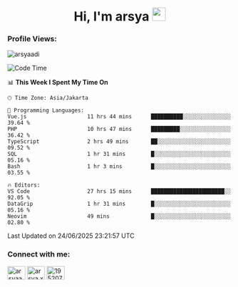 <h1 align="center">Hi, I'm arsya 
  <img src="https://media.giphy.com/media/hvRJCLFzcasrR4ia7z/giphy.gif" width="30px"/>
</h1>

<p align="left"> <h3>Profile Views:</h3> <img src="https://komarev.com/ghpvc/?username=arsyaadi&label=Profile%20views&color=0e75b6&style=flat" alt="arsyaadi" /> </p>

<!--START_SECTION:waka-->
![Code Time](http://img.shields.io/badge/Code%20Time-4%2C133%20hrs%209%20mins-blue)

📊 **This Week I Spent My Time On** 

```text
🕑︎ Time Zone: Asia/Jakarta

💬 Programming Languages: 
Vue.js                   11 hrs 44 mins      ██████████░░░░░░░░░░░░░░░   39.64 % 
PHP                      10 hrs 47 mins      █████████░░░░░░░░░░░░░░░░   36.42 % 
TypeScript               2 hrs 49 mins       ██░░░░░░░░░░░░░░░░░░░░░░░   09.52 % 
SQL                      1 hr 31 mins        █░░░░░░░░░░░░░░░░░░░░░░░░   05.16 % 
Bash                     1 hr 3 mins         █░░░░░░░░░░░░░░░░░░░░░░░░   03.55 % 

🔥 Editors: 
VS Code                  27 hrs 15 mins      ███████████████████████░░   92.05 % 
DataGrip                 1 hr 31 mins        █░░░░░░░░░░░░░░░░░░░░░░░░   05.16 % 
Neovim                   49 mins             █░░░░░░░░░░░░░░░░░░░░░░░░   02.80 % 
```


 Last Updated on 24/06/2025 23:21:57 UTC
<!--END_SECTION:waka-->

<!-- - 📫 How to reach me **itsme@arsyaadi.software** -->


<h3 align="left">Connect with me:</h3>
<p align="left">
<a href="https://linkedin.com/in/arsyaadi" target="blank"><img align="center" src="https://raw.githubusercontent.com/rahuldkjain/github-profile-readme-generator/master/src/images/icons/Social/linked-in-alt.svg" alt="arsyaadi" height="30" width="40" /></a>
<a href="https://fb.com/arsya.xkz" target="blank"><img align="center" src="https://raw.githubusercontent.com/rahuldkjain/github-profile-readme-generator/master/src/images/icons/Social/facebook.svg" alt="arsya.xkz" height="30" width="40" /></a>
<a href="https://stackoverflow.com/users/19520749" target="blank"><img align="center" src="https://raw.githubusercontent.com/rahuldkjain/github-profile-readme-generator/master/src/images/icons/Social/stack-overflow.svg" alt="19520749" height="30" width="40" /></a>
</p>
